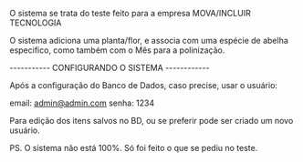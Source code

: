 O sistema se trata do teste feito para a empresa MOVA/INCLUIR TECNOLOGIA

O sistema adiciona uma planta/flor, e associa com uma espécie de abelha especifico, como também com o Mês para a polinização.

----------- CONFIGURANDO O SISTEMA ------------

Após a configuração do Banco de Dados, caso precise, usar o usuário:

email: admin@admin.com
senha: 1234

Para edição dos itens salvos no BD, ou se preferir pode ser criado um novo usuário.

PS. O sistema não está 100%. Só foi feito o que se pediu no teste.